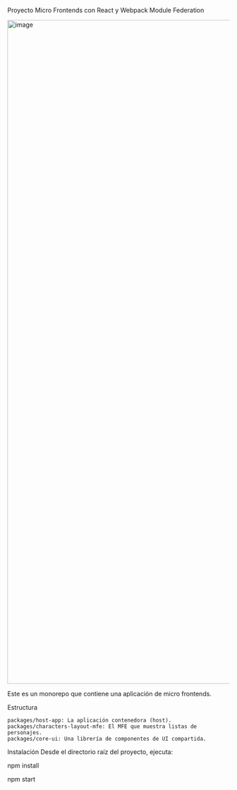 Proyecto Micro Frontends con React y Webpack Module Federation

<img width="1507" alt="image" src="https://github.com/user-attachments/assets/6ccbef9c-b1ea-4c7a-8fab-30871ddc8c87" />

Este es un monorepo que contiene una aplicación de micro frontends.

Estructura

    packages/host-app: La aplicación contenedora (host).
    packages/characters-layout-mfe: El MFE que muestra listas de personajes.
    packages/core-ui: Una librería de componentes de UI compartida.

Instalación
Desde el directorio raíz del proyecto, ejecuta:
  
  npm install
 
  npm start


